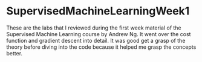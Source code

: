 # SupervisedMachineLearningWeek1

These are the labs that I reviewed during the first week material of the Supervised Machine Learning course by Andrew Ng. It went over the cost function and gradient descent into detail. It was good get a grasp of the theory before diving into the code because it helped me grasp the concepts better. 
